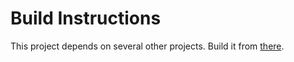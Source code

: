 # Build Instructions #
This project depends on several other projects. Build it from [there](http://code.google.com/p/oliv-soft-project-builder/).
